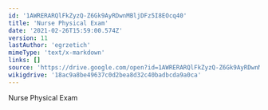 ```yaml
---
id: '1AWRERARQlFkZyzQ-Z6Gk9AyRDwnMBljDFz5I8EOcq40'
title: 'Nurse Physical Exam'
date: '2021-02-26T15:59:00.574Z'
version: 11
lastAuthor: 'egrzetich'
mimeType: 'text/x-markdown'
links: []
source: 'https://drive.google.com/open?id=1AWRERARQlFkZyzQ-Z6Gk9AyRDwnMBljDFz5I8EOcq40'
wikigdrive: '18ac9a8be49637c0d2bea8d32c40badbcda9a0ca'
---
```

Nurse Physical Exam
